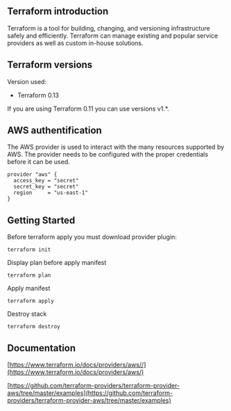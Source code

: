 ## Terraform introduction

Terraform is a tool for building, changing, and versioning infrastructure safely and efficiently. Terraform can manage existing and popular service providers as well as custom in-house solutions.


## Terraform versions

Version used:
*   Terraform 0.13

If you are using Terraform 0.11 you can use versions v1.*.


## AWS authentification
The AWS provider is used to interact with the many resources supported by AWS. The provider needs to be configured with the proper credentials before it can be used.

```
provider "aws" {
  access_key = "secret"
  secret_key = "secret"
  region     = "us-east-1"
}
```

## Getting Started

Before terraform apply you must download provider plugin:

```
terraform init
```

Display plan before apply manifest
```
terraform plan
```

Apply manifest
```
terraform apply
```

Destroy stack
```
terraform destroy
```

## Documentation
[https://www.terraform.io/docs/providers/aws//](https://www.terraform.io/docs/providers/aws/)

[https://github.com/terraform-providers/terraform-provider-aws/tree/master/examples](https://github.com/terraform-providers/terraform-provider-aws/tree/master/examples)
